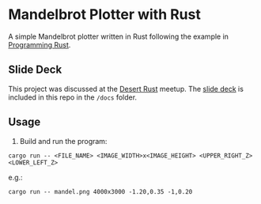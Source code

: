 # Mandelbrot Plotter with Rust

A simple Mandelbrot plotter written in Rust following the example in [Programming Rust](https://www.amazon.com/Programming-Rust-Fast-Systems-Development/dp/1491927283).

## Slide Deck

This project was discussed at the [Desert Rust](https://rust.azdevs.org/) meetup. The [slide deck](docs/mandelbrot.pdf) is included in this repo in the `/docs` folder.

## Usage

1. Build and run the program:

```
cargo run -- <FILE_NAME> <IMAGE_WIDTH>x<IMAGE_HEIGHT> <UPPER_RIGHT_Z> <LOWER_LEFT_Z>
```

e.g.:

```
cargo run -- mandel.png 4000x3000 -1.20,0.35 -1,0.20
```
